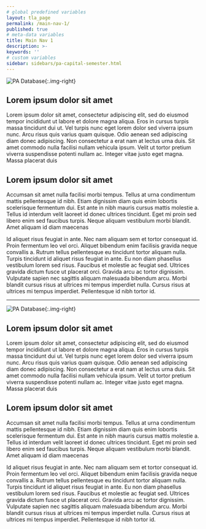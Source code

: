 ```yaml
---
# global predefined variables
layout: tla_page
permalink: /main-nav-1/
published: true
# meta-data variables
title: Main Nav 1
description: >-
keywords: ''
# custom variables
sidebar: sidebars/pa-capital-semester.html
---
```

![PA Database]({{site.baseurl}}/media/HarrisburgCapitol_000.jpeg){:.img-right}
## Lorem ipsum dolor sit amet
Lorem ipsum dolor sit amet, consectetur adipiscing elit, sed do eiusmod tempor incididunt ut labore et dolore magna aliqua. Eros in cursus turpis massa tincidunt dui ut. Vel turpis nunc eget lorem dolor sed viverra ipsum nunc. Arcu risus quis varius quam quisque. Odio aenean sed adipiscing diam donec adipiscing. Non consectetur a erat nam at lectus urna duis. Sit amet commodo nulla facilisi nullam vehicula ipsum. Velit ut tortor pretium viverra suspendisse potenti nullam ac. Integer vitae justo eget magna. Massa placerat duis 

## Lorem ipsum dolor sit amet
Accumsan sit amet nulla facilisi morbi tempus. Tellus at urna condimentum mattis pellentesque id nibh. Etiam dignissim diam quis enim lobortis scelerisque fermentum dui. Est ante in nibh mauris cursus mattis molestie a. Tellus id interdum velit laoreet id donec ultrices tincidunt. Eget mi proin sed libero enim sed faucibus turpis. Neque aliquam vestibulum morbi blandit. Amet aliquam id diam maecenas 

Id aliquet risus feugiat in ante. Nec nam aliquam sem et tortor consequat id. Proin fermentum leo vel orci. Aliquet bibendum enim facilisis gravida neque convallis a. Rutrum tellus pellentesque eu tincidunt tortor aliquam nulla. Turpis tincidunt id aliquet risus feugiat in ante. Eu non diam phasellus vestibulum lorem sed risus. Faucibus et molestie ac feugiat sed. Ultrices gravida dictum fusce ut placerat orci. Gravida arcu ac tortor dignissim. Vulputate sapien nec sagittis aliquam malesuada bibendum arcu. Morbi blandit cursus risus at ultrices mi tempus imperdiet nulla. Cursus risus at ultrices mi tempus imperdiet. Pellentesque id nibh tortor id.

___

![PA Database]({{site.baseurl}}/media/HarrisburgCapitol_000.jpeg){:.img-right}
## Lorem ipsum dolor sit amet
Lorem ipsum dolor sit amet, consectetur adipiscing elit, sed do eiusmod tempor incididunt ut labore et dolore magna aliqua. Eros in cursus turpis massa tincidunt dui ut. Vel turpis nunc eget lorem dolor sed viverra ipsum nunc. Arcu risus quis varius quam quisque. Odio aenean sed adipiscing diam donec adipiscing. Non consectetur a erat nam at lectus urna duis. Sit amet commodo nulla facilisi nullam vehicula ipsum. Velit ut tortor pretium viverra suspendisse potenti nullam ac. Integer vitae justo eget magna. Massa placerat duis 

## Lorem ipsum dolor sit amet
Accumsan sit amet nulla facilisi morbi tempus. Tellus at urna condimentum mattis pellentesque id nibh. Etiam dignissim diam quis enim lobortis scelerisque fermentum dui. Est ante in nibh mauris cursus mattis molestie a. Tellus id interdum velit laoreet id donec ultrices tincidunt. Eget mi proin sed libero enim sed faucibus turpis. Neque aliquam vestibulum morbi blandit. Amet aliquam id diam maecenas 

Id aliquet risus feugiat in ante. Nec nam aliquam sem et tortor consequat id. Proin fermentum leo vel orci. Aliquet bibendum enim facilisis gravida neque convallis a. Rutrum tellus pellentesque eu tincidunt tortor aliquam nulla. Turpis tincidunt id aliquet risus feugiat in ante. Eu non diam phasellus vestibulum lorem sed risus. Faucibus et molestie ac feugiat sed. Ultrices gravida dictum fusce ut placerat orci. Gravida arcu ac tortor dignissim. Vulputate sapien nec sagittis aliquam malesuada bibendum arcu. Morbi blandit cursus risus at ultrices mi tempus imperdiet nulla. Cursus risus at ultrices mi tempus imperdiet. Pellentesque id nibh tortor id.
